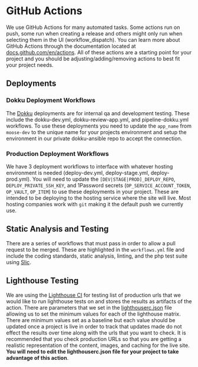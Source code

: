 # GitHub Actions

We use GitHub Actions for many automated tasks. Some actions run on push, some run when creating a release and others 
might only run when selecting them in the UI (workflow_dispatch). You can learn more about GitHub Actions through the 
documentation located at [docs.github.com/en/actions](https://docs.github.com/en/actions). All of these actions are a starting point for your project 
and you should be adjusting/adding/removing actions to best fit your project needs.

## Deployments

### Dokku Deployment Workflows

The [Dokku](https://dokku.com/) deployments are for internal qa and development testing. These include the dokku-dev.yml, 
dokku-review-app.yml, and pipeline-dokku.yml workflows. To use these deployments you need to update the `app_name` 
from `moose-dev` to the unique name for your projects environment and setup the environment in our private 
dokku-ansible repo to accept the connection.

### Production Deployment Workflows

We have 3 deployment workflows to interface with whatever hosting environment is needed (deploy-dev.yml, 
deploy-stage.yml, deploy-prod.yml). You will need to update the `[DEV|STAGE|PROD]_DEPLOY_REPO`, 
`DEPLOY_PRIVATE_SSH_KEY`, and 1Password secrets (`OP_SERVICE_ACCOUNT_TOKEN`, `OP_VAULT`, `OP_ITEM`) to use these 
deployments in your project. These are intended to be deploying to the hosting service where the site will live. Most 
hosting companies work with `git` making it the default push we currently use.

## Static Analysis and Testing

There are a series of workflows that must pass in order to allow a pull request to be merged.  These are highlighted in 
the `workflows.yml` file and include the coding standards, static analysis, linting, and the php test suite using 
[Slic](https://github.com/stellarwp/slic).

## Lighthouse Testing

We are using the [Lighthouse CI](https://github.com/treosh/lighthouse-ci-action/tree/main) for testing list of production urls that we would like to run lighthouse tests on 
and stores the results as artifacts of the action. There are parameters that we set in the [lighthouserc.json](../.github/lighthouse/lighthouserc.json) 
file allowing us to set the minimum values for each of the lighthouse matrix. There are minimum values set as a 
baseline but each value should be updated once a project is live in order to track that updates made do not effect the 
results over time along with the urls that you want to check.  It is recommended that you check production URLs so that 
you are getting a realistic representation of the content, images, and caching for the live site. **You will need to 
edit the lighthouserc.json file for your project to take advantage of this action**.
